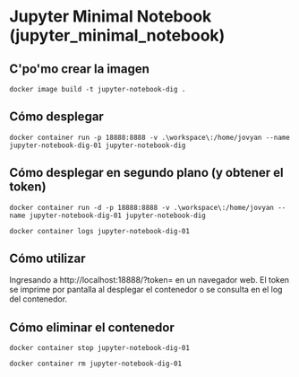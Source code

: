 # Jupyter Minimal Notebook (jupyter_minimal_notebook)

## C'po'mo crear la imagen

`docker image build -t jupyter-notebook-dig .`

## Cómo desplegar

`docker container run -p 18888:8888 -v .\workspace\:/home/jovyan --name jupyter-notebook-dig-01 jupyter-notebook-dig`

## Cómo desplegar en segundo plano (y obtener el token)

```
docker container run -d -p 18888:8888 -v .\workspace\:/home/jovyan --name jupyter-notebook-dig-01 jupyter-notebook-dig

docker container logs jupyter-notebook-dig-01
```

## Cómo utilizar

Ingresando a http://localhost:18888/?token=<token> en un navegador web.
El token se imprime por pantalla al desplegar el contenedor o se consulta en el log del contenedor.

## Cómo eliminar el contenedor

```
docker container stop jupyter-notebook-dig-01

docker container rm jupyter-notebook-dig-01
```
